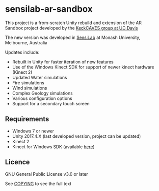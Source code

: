 # sensilab-ar-sandbox
 This project is a from-scratch Unity rebuild and extension of the AR Sandbox project developed by the [KeckCAVES group at UC Davis](https://web.cs.ucdavis.edu/~okreylos/ResDev/SARndbox/)

The new version was developed in [SensiLab](https://sensilab.monash.edu) at Monash University, Melbourne, Australia

Updates include:
* Rebuilt in Unity for faster iteration of new features
* Use of the Windows Kinect SDK for support of newer kinect hardware (Kinect 2)
* Updated Water simulations
* Fire simulations
* Wind simulations
* Complex Geology simulations
* Various configuration options
* Support for a secondary touch screen

 ## Requirements
 * Windows 7 or newer
 * Unity 2017.4.X (last developed version, project can be updated)
 * Kinect 2
 * Kinect for Windows SDK (available [here](https://www.microsoft.com/en-au/download/details.aspx?id=44561))

## Licence
GNU General Public License v3.0 or later

See [COPYING](COPYING) to see the full text

